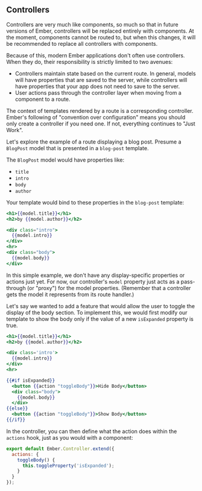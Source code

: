 ## Controllers

Controllers are very much like components, so much so that in future versions of
Ember, controllers will be replaced entirely with components. At the moment,
components cannot be routed to, but when this changes, it will be recommended
to replace all controllers with components.

Because of this,
modern Ember applications don't often use controllers. When they do, their
responsibility is strictly limited to two avenues:

* Controllers maintain state based on the current route. In general, models
  will have properties that are saved to the server, while controllers will
  have properties that your app does not need to save to the server.
* User actions pass through the controller layer when moving from
  a component to a route.

The context of templates rendered by a route is a corresponding
controller. Ember's following of "convention over configuration" means
you should only create a controller if you need one. If not, everything
continues to "Just Work".

Let's explore the example of a route displaying a blog post. Presume a
`BlogPost` model that is presented in a `blog-post` template.

The `BlogPost` model would have properties like:

* `title`
* `intro`
* `body`
* `author`

Your template would bind to these properties in the `blog-post`
template:

```handlebars {data-filename=app/templates/blog-post.hbs}
<h1>{{model.title}}</h1>
<h2>by {{model.author}}</h2>

<div class="intro">
  {{model.intro}}
</div>
<hr>
<div class="body">
  {{model.body}}
</div>
```

In this simple example, we don't have any display-specific properties
or actions just yet. For now, our controller's `model` property just acts as a
pass-through (or "proxy") for the model properties. (Remember that
a controller gets the model it represents from its route handler.)

Let's say we wanted to add a feature that would allow the user to
toggle the display of the body section. To implement this, we would
first modify our template to show the body only if the value of a
new `isExpanded` property is true.

```handlebars {data-filename=app/templates/blog-post.hbs}
<h1>{{model.title}}</h1>
<h2>by {{model.author}}</h2>

<div class='intro'>
  {{model.intro}}
</div>
<hr>

{{#if isExpanded}}
  <button {{action "toggleBody"}}>Hide Body</button>
  <div class="body">
    {{model.body}}
  </div>
{{else}}
  <button {{action "toggleBody"}}>Show Body</button>
{{/if}}
```

In the controller, you can then define what the action does within
the `actions` hook, just as you would with a component:

```javascript {data-filename=app/controllers/blog-post.js}
export default Ember.Controller.extend({
  actions: {
    toggleBody() {
      this.toggleProperty('isExpanded');
    }
  }
});
```
